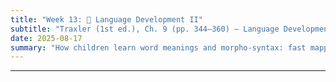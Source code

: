 ```yaml
---
title: "Week 13: 🧠 Language Development II"
subtitle: "Traxler (1st ed.), Ch. 9 (pp. 344–360) — Language Development"
date: 2025-08-17
summary: "How children learn word meanings and morpho-syntax: fast mapping, mutual exclusivity, syntactic bootstrapping for nouns/verbs, over-regularization and the Wug test, and competing models of morphological acquisition."
---
```








<!--

## 📘 Overview
How do children move from isolated words to **structured vocabulary and grammar**? This week we examine **word-learning biases** (whole-object, basic-level), **mutual exclusivity (ME)/contrast**, **fast mapping**, and **syntactic bootstrapping** (using sentence frames to infer meaning). We then tackle **morphology**: productivity, **over-regularization** (the classic **U-shaped** curve), and the **Wug test**. We’ll compare **rule-based** and **probabilistic/connectionist** accounts and consider English–Mandarin differences (e.g., **count vs mass**, classifiers).

---

## 🎯 Learning Goals
By the end of Week 13, you should be able to:

- Explain **fast mapping**, **mutual exclusivity**, and **principle of contrast** and predict their effects in word learning tasks.
- Use **syntactic bootstrapping** to infer meanings for **nouns vs verbs**, including **transitivity** and **count vs mass** cues.
- Describe and graph the **U-shaped** pattern in **past-tense** and plural learning; distinguish **over-** vs **underextension**.
- Design a simple **Wug-style** test for a new inflection and justify what counts as evidence of **productivity**.
- Compare **words-and-rules** vs **probabilistic/connectionist** explanations for morphology and evaluate evidence for each.
- Identify **cross-linguistic** implications (Mandarin classifiers, verb-friendly input) for acquisition pathways.

---

## 📖 Required Reading
- **Traxler (1st ed.), Chapter 9, pp. 344–360** — *Language Development* (word learning, bootstrapping, morphology).

---

## 🔑 Key Concepts & Mini-Explanations

### ⚡ Fast Mapping & Biases
- **Fast mapping**: forming a partial, durable link between a novel word and a referent after minimal exposure.
- **Whole-object bias**: new labels tend to name **whole objects** rather than parts or properties.
- **Basic-level bias**: children prefer **basic-level** categories (dog) over superordinate (animal) or subordinate (poodle).

### 🧩 Mutual Exclusivity (ME) & Principle of Contrast
- **ME**: children assume **one label per object**; a novel word is mapped to the **unnamed** object/property.
- **Contrast**: different words signal **different meanings**; supports **fine-grained** distinctions.
- Caveat: ME can be **overridden** by context (bilingual input, part/shape/property tasks).

### 🧠 Syntactic Bootstrapping
- Children use **sentence structure** to infer meaning:
  - **Transitivity**: *“She **blicked** the ball”* (two arguments) → likely **causative** verb; *“She **blicked**”* (one argument) → likely **intransitive**.
  - **Count vs mass**: *“a **sib**”* (count noun frame) vs *“some **sib**”* (mass noun frame) → predicts **thing** vs **substance** interpretation.
  - **Noun vs verb** frames in Mandarin/English: word order, aspect markers, and classifiers provide additional **syntactic/semantic** cues.

### 🧱 Over/Underextension
- **Overextension**: applying a word too **broadly** (e.g., “dog” for all four-legged animals).
- **Underextension**: applying a word too **narrowly** (e.g., “bottle” only for a specific cup at home).

### 🧪 Morphology: Productivity & the Wug Test
- **Productivity**: applying a rule to **novel** items (e.g., *wug → wugs*).
- **Wug test** probes whether children **generalize** beyond memorized forms.

### 📉 Over-regularization & the U-Shaped Curve
- Early **correct** (memorized irregulars) → middle **over-regularization** (*goed*, *mouses*) → later **recovery** as **rules + exceptions** are consolidated.
- Reflects interaction of **memory strength**, **rule extraction**, and **competition** between patterns.

### 🧮 Accounts of Morphology
- **Words-and-rules (dual-route)**: a **rule** composes regulars; **lexicon** stores exceptions; **race** between rule and memory.
- **Probabilistic/connectionist**: a **single system** that learns graded mappings; “regularity” emerges from **distributional patterns** and **phonology**.
- Evidence to weigh: **nonce-word generalization**, **frequency effects**, **phonological neighborhood**, **error distributions**.

### 🌏 Cross-Linguistic Notes (EN ↔ ZH)
- **Mandarin**: **classifiers** in noun phrases, fewer obligatory plural markings → different path for number marking; richer **aspect** system may scaffold verb learning.
- **English**: **count/mass** morphology and articles provide early **nominal** cues; past-tense suffix **-ed** encourages **rule extraction**.

---

## 📝 Pre-Class Activities
1. **Read** pp. 344–360 and annotate one example each of **ME**, **fast mapping**, **syntactic bootstrapping**, and an instance of **over-regularization**.  
2. **Frames worksheet**: For five novel words, place each into **count/mass** or **transitive/intransitive** frames and write your predicted meanings.  
3. **Family data** (optional): Ask a younger sibling/cousin (or recall) one over- or underextension. Bring a one-sentence description.

---

## 💬 In-Class Activities

### 1) 🎲 Morphological Games: The Mini-Wug (15 min)
- Groups create **3 nonce nouns** and **3 nonce verbs** with varied phonological endings (e.g., *tave, wug, spling*; *norp, chaze, glim*).  
- Class applies **plural** and **past-tense** rules; record **regularization** vs **exception-like** guesses.  
- Discuss: What counts as **evidence of productivity**?

### 2) 🔍 Bootstrapping Simulation (18 min)
- Verb frames on cards: **transitive** vs **intransitive**; clips/descriptions of ambiguous events.  
- Teams map frames → **probable meanings**; then test with **count/mass** noun frames for a new noun.  
- Debrief: Which cues were **most diagnostic**? Where did you **mislead** yourselves?

### 3) ⚡ Fast Mapping & ME Challenge (10 min)
- Show an array with one **familiar** and one **novel** object; introduce a **novel label**.  
- Predict children’s mapping under **ME**; then **override** ME by asking for a **part/property** (e.g., “Show me the **dax** that means the **handle**”).  
- Note when ME **fails** and why.

### 4) 📉 U-Shaped Curve Lab (10 min)
- Plot a **toy timeline** of irregular past-tense accuracy (e.g., *go/went*).  
- Diagnose factors that **raise** or **lower** the middle dip (input frequency, corrective feedback, phonology).

### 5) 🌏 EN–ZH Compare & Contrast (5 min)
- Quick cases: **classifiers** with numerals in Mandarin vs **plural -s** in English; implications for early **number** concepts.

### 6) Wrap (2 min)
- Write one **prediction** about when a child will **over-regularize** a new -ed verb and why.

---

## 🔁 Post-Class Review
- **One-pager**: Choose one **verb** and one **noun** from class; explain how **frames** and **ME/contrast** guided your inference.  
- **Reflection (100–120 words)**: Which account (dual-route vs connectionist) better explains your **Mini-Wug** results? Why?

---

## 🏠 Homework
- **Textbook “Test Yourself”** (Ch. 9, pp. 344–360) on ME/contrast, bootstrapping, morphology.  
- **Short write-up (≈150–200 words)**: Design a **Wug-style** test for an **unfamiliar inflection** (e.g., a fictitious **diminutive**). Specify **items**, **procedure**, **success criteria**.  
- **Optional**: Collect **2 child utterances** (any language) that show **over-** or **underextension** or **over-regularization**; tag them with a **likely cause**.

---

## 🧩 Self-Check Questions

**Q1.** What is **mutual exclusivity**, and when can it be overridden?  
<!-- ME: assume one label per object; overridden by bilingual exposure, explicit part/property requests, or strong contextual evidence. -->
<!--
**Q2.** Give a **syntactic bootstrapping** example for a **verb**.  -->
<!-- “The girl daxed the cat” (transitive) implies a two-participant/causative event; “The girl daxed” (intransitive) implies a single-participant action. -->
<!--
**Q3.** Define **over-regularization** and sketch the **U-shaped** pattern.  -->
<!-- Applying a regular rule to irregular forms (e.g., goed); early correct → mid over-regularization → later recovery as rules and exceptions stabilize. -->
<!--
**Q4.** What makes a **Wug test** good evidence of **productivity**?  -->
<!-- Generalization to truly novel forms with systematic application of the pattern across varied phonologies, not just memorized analogies. -->
<!--
**Q5.** How do **count vs mass** frames guide noun interpretation?  -->
<!-- “a N” cues count/individuated entities; “some N” cues mass/substance; in Mandarin, classifiers with numerals support individuation without plural -s. -->

---
<!--
## 🧰 Key Terms
**Fast mapping**, **Whole-object bias**, **Basic-level bias**, **Mutual exclusivity (ME)**, **Principle of contrast**, **Syntactic bootstrapping**, **Transitivity**, **Count vs mass**, **Over/underextension**, **Wug test**, **Productivity**, **Over-regularization**, **U-shaped learning**, **Words-and-rules**, **Connectionist/probabilistic learning**, **Classifier**.

---

## 🌐 Optional Resources
- Short videos on **bootstrapping** demonstrations.  
- Classic **Wug** materials and modern variants for classroom replication.  
- Readings on **bilingual ME** effects and **classifier** systems.

---

### ✅ How to use these notes
- **Before class:** complete the frames worksheet and bring one real or remembered child-language example.  
- **During class:** explicitly **name** the cue (ME/contrast, transitivity, count/mass) behind each decision.  
- **After class:** reflect on which **model** best captured your Mini-Wug outcomes.

-->







<!--
## 📘 Overview

This week focuses on how children develop **morphological** and **syntactic** knowledge in the first few years of life. We will trace the emergence of **inflectional morphology**, **function words**, and **sentence structures**, and examine theories that explain how children achieve such rapid mastery, including **semantic**, **syntactic**, and **prosodic bootstrapping**.

---

## 🧠 Core Topics

### 🔠 Morphological Development

- Early speech includes **single-word** utterances → **multi-word combinations**.
- Emergence of **inflectional morphemes** (e.g., -ed, -s) around age 2.
- **Overregularization errors** show internalization of rules:
  > “goed,” “foots,” “breaked”

- These errors are U-shaped:
  - Stage 1: Memorized forms (“went”)
  - Stage 2: Rule-based overgeneralization (“goed”)
  - Stage 3: Correct rule-plus-exception (“went” again)

---

### 📦 Syntactic Development

- Early utterances are **telegraphic**: “Want juice,” “Daddy go work”
- Gradual inclusion of:
  - **Function words** (e.g., determiners, auxiliaries)
  - **Complex structures** (e.g., questions, negation)

- Developmental sequence:
  1. Word combinations (18–24 mo.)
  2. Subject–verb–object (SVO) structure
  3. Negation and questions
  4. Relative clauses, passives (by ~4–5 years)

---

### 🚼 Bootstrapping Theories

- **Semantic bootstrapping**: Children infer syntactic roles from meaning.
- **Syntactic bootstrapping**: Use sentence structure to infer word meaning.
  > e.g., “She daxed the toy” → “dax” is likely a verb
- **Prosodic bootstrapping**: Use rhythm, intonation to detect structure.

---

### 🗣️ Input and Feedback

- Children’s grammatical development depends on:
  - **Quantity** and **quality** of caregiver input
  - **Recasts** and **expansions** (corrective feedback)
  - Exposure to **varied** and **structured** language

---

## 🧪 In-Class Activities

### 🧠 Overregularization Sorting

- Provide examples of child errors: students classify as overregularized, correct, or irregular.

### 🛠️ Sentence Construction Task

- Students build increasingly complex sentences from word cards.
- Reflect on when and how children acquire these structures.

### 🔄 Bootstrapping Debate

- Divide class into groups: semantic vs. syntactic vs. prosodic bootstrapping.
- Each team defends their theory with examples and evidence.

---

## ❓ Key Questions

1. What are overregularization errors and what do they reveal about grammatical development?
2. How do children acquire function words and syntactic rules?
3. What roles do bootstrapping mechanisms play in grammar learning?
4. How does language input shape syntactic development?

---

## 🏷️ Key Terms

| Term | Definition |
|------|------------|
| **Overregularization** | Applying grammatical rules to irregular forms (e.g., "goed") |
| **Telegraphic Speech** | Early utterances lacking function words |
| **Function Words** | Words like "the," "is," "can" that serve grammatical purposes |
| **Bootstrapping** | Learning one linguistic system using cues from another |
| **Recasts** | Caregiver reformulations of child utterances |

---

## 📚 Reading

- Traxler (2012), Chapter 9: *Language Development in Infancy and Early Childhood* (pp. 344–360)

---

## 📝 Practice Prompt

> Child says: “Doggy runned fast!”  
> - What developmental stage is this?
> - What error type is present?
> - What feedback could a caregiver provide?

---

## 🔁 Related Weeks

- Week 12: *Infants and Early Words*
- Week 14: *Bilingual Language Development*

-->